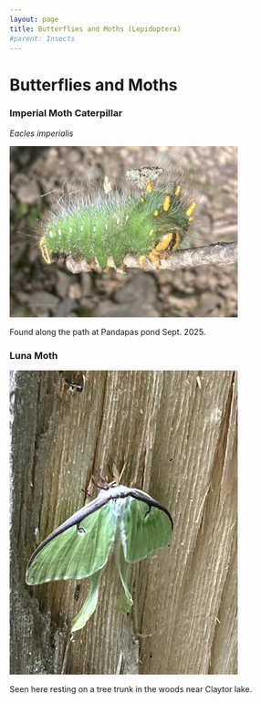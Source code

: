 ```yaml
---
layout: page
title: Butterflies and Moths (Lepidoptera)
#parent: Insects
---
```


# Butterflies and Moths

### Imperial Moth Caterpillar
*Eacles imperialis*

<img src="/assets/images/Imperial Moth.jpg" alt="Imperial Moth" width="400"/>

Found along the path at Pandapas pond Sept. 2025.

### Luna Moth
<!-- ![Luna Moth](/assets/images/Luna_Moth.jpg) -->
<img src="/assets/images/Luna Moth.jpg" alt="Luna Moth" width="400"/>

Seen here resting on a tree trunk in the woods near Claytor lake.

###


